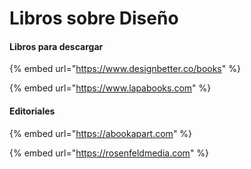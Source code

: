 # Libros sobre Diseño

#### Libros para descargar

{% embed url="https://www.designbetter.co/books" %}

{% embed url="https://www.lapabooks.com" %}

#### Editoriales

{% embed url="https://abookapart.com" %}

{% embed url="https://rosenfeldmedia.com" %}
